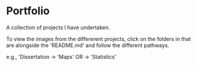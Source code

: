 # Portfolio
A collection of projects I have undertaken. 

To view the images from the differerent projects, click on the folders in that are alongside the 'README.md' and follow the different pathways.

e.g., 'Dissertation -> 'Maps' OR -> 'Statistics'
